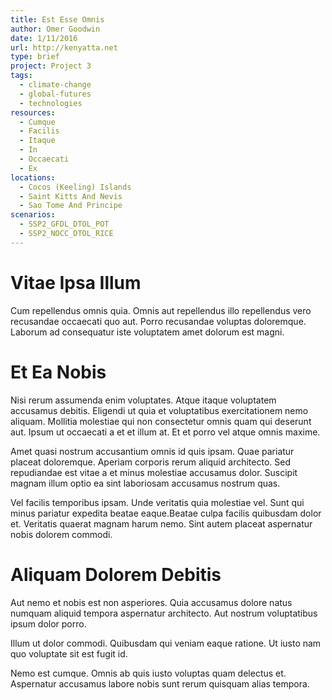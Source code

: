 ```yaml
---
title: Est Esse Omnis
author: Omer Goodwin
date: 1/11/2016
url: http://kenyatta.net
type: brief
project: Project 3
tags:
  - climate-change
  - global-futures
  - technologies
resources:
  - Cumque
  - Facilis
  - Itaque
  - In
  - Occaecati
  - Ex
locations:
  - Cocos (Keeling) Islands
  - Saint Kitts And Nevis
  - Sao Tome And Principe
scenarios:
  - SSP2_GFDL_DTOL_POT
  - SSP2_NOCC_DTOL_RICE
---
```

# Vitae Ipsa Illum
Cum repellendus omnis quia. Omnis aut repellendus illo repellendus vero recusandae occaecati quo aut. Porro recusandae voluptas doloremque. Laborum ad consequatur iste voluptatem amet dolorum est magni.

# Et Ea Nobis
Nisi rerum assumenda enim voluptates. Atque itaque voluptatem accusamus debitis. Eligendi ut quia et voluptatibus exercitationem nemo aliquam. Mollitia molestiae qui non consectetur omnis quam qui deserunt aut. Ipsum ut occaecati a et et illum at. Et et porro vel atque omnis maxime.
 Amet quasi nostrum accusantium omnis id quis ipsam. Quae pariatur placeat doloremque. Aperiam corporis rerum aliquid architecto. Sed repudiandae est vitae a et minus molestiae accusamus dolor. Suscipit magnam illum optio ea sint laboriosam accusamus nostrum quas.
 Vel facilis temporibus ipsam. Unde veritatis quia molestiae vel. Sunt qui minus pariatur expedita beatae eaque.Beatae culpa facilis quibusdam dolor et. Veritatis quaerat magnam harum nemo. Sint autem placeat aspernatur nobis dolorem commodi.

# Aliquam Dolorem Debitis
Aut nemo et nobis est non asperiores. Quia accusamus dolore natus numquam aliquid tempora aspernatur architecto. Aut nostrum voluptatibus ipsum dolor porro.
 Illum ut dolor commodi. Quibusdam qui veniam eaque ratione. Ut iusto nam quo voluptate sit est fugit id.
 Nemo est cumque. Omnis ab quis iusto voluptas quam delectus et. Aspernatur accusamus labore nobis sunt rerum quisquam alias tempora.
